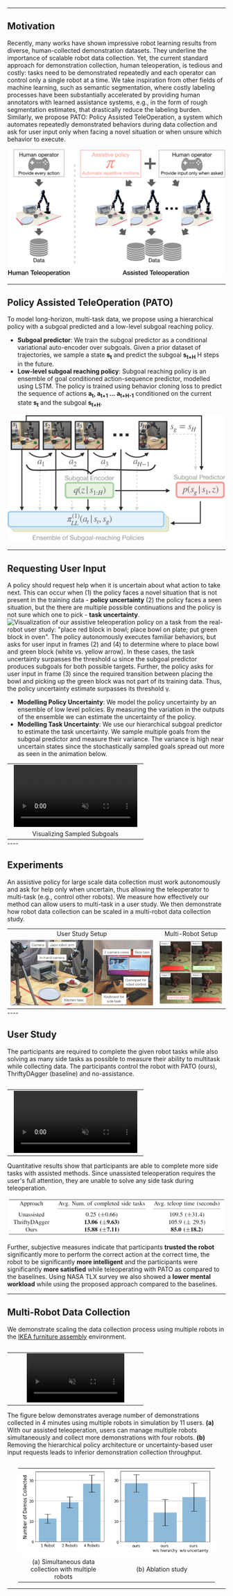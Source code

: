 
----

## Motivation
Recently, many works have shown impressive robot learning results from diverse, human-collected demonstration datasets. They underline the importance of scalable robot data collection. Yet, the current standard approach for demonstration collection, human teleoperation, is tedious and costly: tasks need to be demonstrated repeatedly and each operator can control only a single robot at a time. We take inspiration from other fields of machine learning, such as semantic segmentation, where costly labeling processes have been substantially accelerated by providing human annotators with learned assistance systems, e.g., in the form of rough segmentation estimates, that drastically reduce the labeling burden. Similarly, we propose PATO: Policy Assisted TeleOperation, a system which automates repeatedly demonstrated behaviors during data collection and ask for user input only when facing a novel situation or when unsure which behavior to execute.

![How can we collect data intelligently? Can we scale by controlling multiple robots?](./img/teaser.jpg "Teaser Illustration")

----


## Policy Assisted TeleOperation (PATO)

To model long-horizon, multi-task data, we propose using a hierarchical policy with a subgoal predicted and a low-level subgoal reaching policy.
* <b> Subgoal predictor</b>: We train the subgoal predictor as a conditional variational auto-encoder over subgoals. Given a prior dataset of trajectories, we sample a state <b>s<sub>t</sub></b> and predict the subgoal <b>s<sub>t+H</sub></b> H steps in the future.
* <b> Low-level subgoal reaching policy</b>: Subgoal reaching policy is an ensemble of goal conditioned action-sequence predictor, modelled using LSTM. The policy is trained using behavior cloning loss to predict the sequence of actions <b>a<sub>t</sub>, a<sub>t+1</sub> ... a<sub>t+H-1</sub></b> conditioned on the current state <b>s<sub>t</sub></b> and the subgoal <b>s<sub>t+H</sub></b>.

![Hierarchical model architecture with the subgoal predictor(red) and ensemble of low-level recurrent policies(blue,grey,mustard)](./img/model_training.png "Illustration of hierarchical model training")

----


## Requesting User Input

A policy should request help when it is uncertain about what action to take next. This can occur when (1) the policy faces a novel situation that is not present in the training data - <b>policy uncertainty</b> (2) the policy faces a seen situation, but the there are multiple possible continuations and the policy is not sure which one to pick - <b>task uncertainty</b>.
![Visualization of our assistive teleoperation policy on a task from the real-robot user study: "place red block in bowl; place bowl on plate; put green block in oven". The policy autonomously executes familiar behaviors, but asks for user input in frames (2) and (4) to determine where to place bowl and green block (white vs. yellow arrow). In these cases, the task uncertainty surpasses the threshold ω since the subgoal predictor produces subgoals for both possible targets. Further, the policy asks for user input in frame (3) since the required transition between placing the bowl and picking up the green block was not part of its training data. Thus, the policy uncertainty estimate surpasses its threshold γ.](./img/quali_figure.png)

* <b>Modelling Policy Uncertainty</b>: We model the policy uncertainty by an ensemble of low level policies. By measuring the variation in the outputs of the ensemble we can estimate the uncertainty of the policy.
* <b>Modelling Task Uncertainty</b>: We use our hierarchical subgoal predictor to estimate the task uncertainty. We sample multiple goals from the subgoal predictor and measure their variance. The variance is high near uncertain states since the stochastically sampled goals spread out more as seen in the animation below.
<table style="width:100%; margin: auto; max-width: 1200px; table-layout: fixed;">
<tbody>
  <tr style="border-bottom: none;">
    <td style="text-align: center">
      <video height="auto" width="95%" controls autoplay loop muted>
      <source src="video/task_uncertainty.mp4" type="video/mp4">
      </video>
    </td>
  </tr>
  <tr style="border-bottom: none;">
    <td style="text-align: center">
      <figcaption>Visualizing Sampled Subgoals</figcaption>
    </td>
  </tr>
</tbody>
</table>
----


## Experiments

An assistive policy for large scale data collection must work autonomously and ask for help only when uncertain, thus allowing the teleoperator to multi-task (e.g., control other robots). We measure how effectively our method can allow users to multi-task in a user study. We then demonstrate how robot data collection can be scaled in a multi-robot data collection study. 
<table style="width:100%; margin: auto; max-width: 1200px; table-layout: fixed;">
<tbody>
  <tr style="border-bottom: none;">
    <td style="text-align: center; width:64.5%;">
       <figcaption>User Study Setup</figcaption>
    </td>
    <td style="text-align: center; width:30%"> 
        <figcaption>Multi-Robot Setup</figcaption>
    </td>
  </tr>
  <tr style="border-bottom: none;">
    <td style="text-align: center; width:64.5%;">
        <img src="img/real_robot_setup.png">
    </td>
    <td style="text-align: center; width:30%"> 
        <img src="img/multi_robot_setup.png">
    </td>   
  </tr>
</tbody>
<table>
----


## User Study

The participants are required to complete the given robot tasks while also solving as many side tasks as possible to measure their ability to multitask while collecting data. The participants control the robot with PATO (ours), ThriftyDAgger (baseline) and no-assistance.
<table style="width:100%; margin: auto; max-width: 1200px; table-layout: fixed;"><tbody><tr style="border-bottom: none;"><td style="text-align: center"><video height="auto" width="95%" controls autoplay loop muted>
        <source src="video/user_study_demo.mp4" type="video/mp4">
      </video>
    </td>
  </tr>
</tbody>
<table>

Quantitative results show that participants are able to complete more side tasks with assisted methods. Since unassisted teleoperation requires the user's full attention, they are unable to solve any side task during teleoperation. 
<br>

![Quantitative comparison to baselines](./img/quant_results_study.PNG)

Further, subjective measures indicate that participants <b>trusted the robot</b> significantly more to perform the correct action at the correct time, the robot to be significantly <b>more intelligent</b> and the participants were significantly <b>more satisfied</b> while teleoperating with PATO as compared to the baselines. Using NASA TLX survey we also showed a <b>lower mental workload</b> while using the proposed approach compared to the baselines.

----


## Multi-Robot Data Collection
We demonstrate scaling the data collection process using multiple robots in the <a href="https://clvrai.github.io/furniture/">IKEA furniture assembly</a> environment.
<table style="width:100%; margin: auto; max-width: 1200px; table-layout: fixed;"><tbody><tr style="border-bottom: none;"><td style="text-align: center"><video height="auto" width="75%" controls autoplay loop muted>
        <source src="video/multi_robot_demo.mp4" type="video/mp4">
      </video>
    </td>
  </tr>
</tbody>
<table>

The figure below demonstrates average number of demonstrations collected in 4 minutes using multiple robots in simulation by 11 users. <b>(a)</b> With our assisted teleoperation, users can manage multiple robots simultaneously and collect more demonstrations with four robots. <b>(b)</b> Removing the hierarchical policy architecture or uncertainty-based user input requests leads to inferior demonstration collection throughput.
<br>
<table style="width:90%; margin: auto; max-width: 1200px; table-layout: fixed;">
<tbody>
  <tr style="border-bottom: none; background-color:white">
    <td style="text-align: center" width="46%">
      <img src="img/multi_robot_results.png">
    </td>
    <td style="text-align: center" width="54%">
      <img src="img/ablation_results.png">
    </td>
  <tr style="border-bottom: none;">
    <td style="text-align: center">
      <figcaption>(a) Simultaneous data collection with multiple robots</figcaption>
    </td>
    <td style="text-align: center">
      <figcaption>(b) Ablation study</figcaption>
    </td>
  </tr>
</tbody>
</table>

----

<!-- ## Citation -->
<!-- ```
@inproceedings{shi2022skimo,
  title={Skill-based Model-based Reinforcement Learning},
  author={Lucy Xiaoyang Shi and Joseph J. Lim and Youngwoon Lee},
  booktitle={Conference on Robot Learning},
  year={2022}
}
``` -->
<br>
